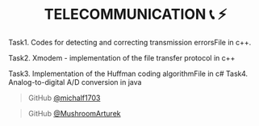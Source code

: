 
<h1 align="center">
  <br>
  <br>
  TELECOMMUNICATION 📞 ⚡️
  <br>
</h1>
Task1. Codes for detecting and correcting transmission errorsFile in c++.

Task2. Xmodem - implementation of the file transfer protocol in c++

Task3. Implementation of the Huffman coding algorithmFile in c#
Task4. Analog-to-digital A/D conversion in java

> GitHub [@michalf1703](https://github.com/michalf1703)

> GitHub [@MushroomArturek](https://github.com/MushroomArturek)



